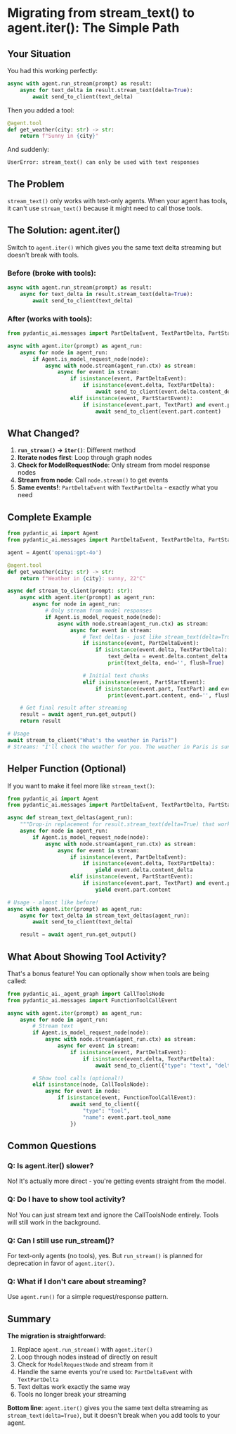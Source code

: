 # Migrating from stream_text() to agent.iter(): The Simple Path

## Your Situation

You had this working perfectly:

```python
async with agent.run_stream(prompt) as result:
    async for text_delta in result.stream_text(delta=True):
        await send_to_client(text_delta)
```

Then you added a tool:

```python
@agent.tool
def get_weather(city: str) -> str:
    return f"Sunny in {city}"
```

And suddenly:
```
UserError: stream_text() can only be used with text responses
```

## The Problem

`stream_text()` only works with text-only agents. When your agent has tools, it can't use `stream_text()` because it might need to call those tools.

## The Solution: agent.iter()

Switch to `agent.iter()` which gives you the same text delta streaming but doesn't break with tools.

### Before (broke with tools):
```python
async with agent.run_stream(prompt) as result:
    async for text_delta in result.stream_text(delta=True):
        await send_to_client(text_delta)
```

### After (works with tools):
```python
from pydantic_ai.messages import PartDeltaEvent, TextPartDelta, PartStartEvent, TextPart

async with agent.iter(prompt) as agent_run:
    async for node in agent_run:
        if Agent.is_model_request_node(node):
            async with node.stream(agent_run.ctx) as stream:
                async for event in stream:
                    if isinstance(event, PartDeltaEvent):
                        if isinstance(event.delta, TextPartDelta):
                            await send_to_client(event.delta.content_delta)
                    elif isinstance(event, PartStartEvent):
                        if isinstance(event.part, TextPart) and event.part.content:
                            await send_to_client(event.part.content)
```

## What Changed?

1. **`run_stream()` → `iter()`**: Different method
2. **Iterate nodes first**: Loop through graph nodes
3. **Check for ModelRequestNode**: Only stream from model response nodes
4. **Stream from node**: Call `node.stream()` to get events
5. **Same events!**: `PartDeltaEvent` with `TextPartDelta` - exactly what you need

## Complete Example

```python
from pydantic_ai import Agent
from pydantic_ai.messages import PartDeltaEvent, TextPartDelta, PartStartEvent, TextPart

agent = Agent('openai:gpt-4o')

@agent.tool
def get_weather(city: str) -> str:
    return f"Weather in {city}: sunny, 22°C"

async def stream_to_client(prompt: str):
    async with agent.iter(prompt) as agent_run:
        async for node in agent_run:
            # Only stream from model responses
            if Agent.is_model_request_node(node):
                async with node.stream(agent_run.ctx) as stream:
                    async for event in stream:
                        # Text deltas - just like stream_text(delta=True)!
                        if isinstance(event, PartDeltaEvent):
                            if isinstance(event.delta, TextPartDelta):
                                text_delta = event.delta.content_delta
                                print(text_delta, end='', flush=True)

                        # Initial text chunks
                        elif isinstance(event, PartStartEvent):
                            if isinstance(event.part, TextPart) and event.part.content:
                                print(event.part.content, end='', flush=True)

    # Get final result after streaming
    result = await agent_run.get_output()
    return result

# Usage
await stream_to_client("What's the weather in Paris?")
# Streams: "I'll check the weather for you. The weather in Paris is sunny, 22°C."
```

## Helper Function (Optional)

If you want to make it feel more like `stream_text()`:

```python
from pydantic_ai import Agent
from pydantic_ai.messages import PartDeltaEvent, TextPartDelta, PartStartEvent, TextPart

async def stream_text_deltas(agent_run):
    """Drop-in replacement for result.stream_text(delta=True) that works with tools"""
    async for node in agent_run:
        if Agent.is_model_request_node(node):
            async with node.stream(agent_run.ctx) as stream:
                async for event in stream:
                    if isinstance(event, PartDeltaEvent):
                        if isinstance(event.delta, TextPartDelta):
                            yield event.delta.content_delta
                    elif isinstance(event, PartStartEvent):
                        if isinstance(event.part, TextPart) and event.part.content:
                            yield event.part.content

# Usage - almost like before!
async with agent.iter(prompt) as agent_run:
    async for text_delta in stream_text_deltas(agent_run):
        await send_to_client(text_delta)

    result = await agent_run.get_output()
```

## What About Showing Tool Activity?

That's a bonus feature! You can optionally show when tools are being called:

```python
from pydantic_ai._agent_graph import CallToolsNode
from pydantic_ai.messages import FunctionToolCallEvent

async with agent.iter(prompt) as agent_run:
    async for node in agent_run:
        # Stream text
        if Agent.is_model_request_node(node):
            async with node.stream(agent_run.ctx) as stream:
                async for event in stream:
                    if isinstance(event, PartDeltaEvent):
                        if isinstance(event.delta, TextPartDelta):
                            await send_to_client({"type": "text", "delta": event.delta.content_delta})

        # Show tool calls (optional!)
        elif isinstance(node, CallToolsNode):
            async for event in node:
                if isinstance(event, FunctionToolCallEvent):
                    await send_to_client({
                        "type": "tool",
                        "name": event.part.tool_name
                    })
```

## Common Questions

### Q: Is agent.iter() slower?
No! It's actually more direct - you're getting events straight from the model.

### Q: Do I have to show tool activity?
No! You can just stream text and ignore the CallToolsNode entirely. Tools will still work in the background.

### Q: Can I still use run_stream()?
For text-only agents (no tools), yes. But `run_stream()` is planned for deprecation in favor of `agent.iter()`.

### Q: What if I don't care about streaming?
Use `agent.run()` for a simple request/response pattern.

## Summary

**The migration is straightforward:**
1. Replace `agent.run_stream()` with `agent.iter()`
2. Loop through nodes instead of directly on result
3. Check for `ModelRequestNode` and stream from it
4. Handle the same events you're used to: `PartDeltaEvent` with `TextPartDelta`
5. Text deltas work exactly the same way
6. Tools no longer break your streaming

**Bottom line**: `agent.iter()` gives you the same text delta streaming as `stream_text(delta=True)`, but it doesn't break when you add tools to your agent.